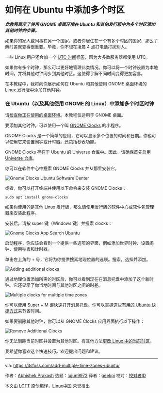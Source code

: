 [#]: collector: (lujun9972)
[#]: translator: (geekpi)
[#]: reviewer: ( )
[#]: publisher: ( )
[#]: url: ( )
[#]: subject: (How to Add Multiple Time Zones in Ubuntu)
[#]: via: (https://itsfoss.com/add-multiple-time-zones-ubuntu/)
[#]: author: (Abhishek Prakash https://itsfoss.com/author/abhishek/)

如何在 Ubuntu 中添加多个时区
======

_**此教程展示了使用 GNOME 桌面环境在 Ubuntu 和其他发行版中为多个时区添加其他时钟的步骤。**_

如果你的家人或同事在另一个国家，或者你居住在一个有多个时区的国家，那么了解时差就变得很重要。毕竟，你不想在凌晨 4 点打电话打扰别人。

一些 Linux 用户还会加一个 [UTC 时间][1]标签，因为大多数服务器都使用 UTC。

如果你有多个时钟，那么可以更好地管理此类情况。你可以将一个时钟设置为本地时间，并将其他时钟同步到其他时区。这使得了解不同时间变得更加容易。

在本教程中，我将向你展示如何在 Ubuntu 和其他使用 GNOME 桌面环境的 Linux 发行版中添加其他时钟。

### 在 Ubuntu（以及其他使用 GNOME 的 Linux）中添加多个时区时钟

请[检查你正在使用的桌面环境][2]。本教程仅适用于 GNOME 桌面。

要添加其他时钟，可以使用一个叫 [GNOME Clocks][3] 的小程序。

GNOME Clocks 是一个简单的应用，它可以显示多个位置的时间和日期。你也可以使用它来设置闹钟或计时器。还包括秒表功能。

GNOME Clocks 存在于 Ubuntu 的 Universe 仓库中。因此，请确保首先[启用 Universe 仓库][4]。

你可以在软件中心中搜索 GNOME Clocks 并从那里安装它。

![Gnome Clocks Ubuntu Software Center][5]

或者，你可以打开终端并使用以下命令来安装 GNOME Clocks：

```
sudo apt install gnome-clocks
```

如果你使用的是其他 Linux 发行版，那么请使用发行版的软件中心或软件包管理器来安装此程序。

安装后，请按 super 键（Windows 键）并搜索 clocks：

![Gnome Clocks App Search Ubuntu][6]

启动程序，你应该会看到一个提供一些选项的界面，例如添加世界时钟、设置闹钟、使用秒表和计时器。

单击左上角的 + 号，它将为你提供搜索地理位置的选项。搜索，选择并添加。

![Adding additional clocks][7]

通过地理位置添加所需的时区后，你可以看到现在在消息托盘中添加了这个新时钟。它还显示了你当地时间与其他时区之间的时差。

![Multiple clocks for multiple time zones][8]

你可以使用 Super + M 键快速打开消息托盘。你可以掌握这些[有用的 Ubuntu 快捷方式][9]来节省时间。

如果要删除其他时钟，你可以从 GNOME Clocks 应用界面执行以下操作：

![Remove Additional Clocks][10]

你无法删除当前时区并设置为其他时区。有其他方法[更改 Linux 中的当前时区][11]。

我希望你喜欢这个快速技巧。欢迎提出问题和建议。

--------------------------------------------------------------------------------

via: https://itsfoss.com/add-multiple-time-zones-ubuntu/

作者：[Abhishek Prakash][a]
选题：[lujun9972][b]
译者：[geekpi](https://github.com/geekpi)
校对：[校对者ID](https://github.com/校对者ID)

本文由 [LCTT](https://github.com/LCTT/TranslateProject) 原创编译，[Linux中国](https://linux.cn/) 荣誉推出

[a]: https://itsfoss.com/author/abhishek/
[b]: https://github.com/lujun9972
[1]: https://en.wikipedia.org/wiki/Coordinated_Universal_Time
[2]: https://itsfoss.com/find-desktop-environment/
[3]: https://wiki.gnome.org/Apps/Clocks
[4]: https://itsfoss.com/ubuntu-repositories/
[5]: https://i2.wp.com/itsfoss.com/wp-content/uploads/2020/04/gnome-clocks-ubuntu-software-center.jpg?ssl=1
[6]: https://i2.wp.com/itsfoss.com/wp-content/uploads/2020/04/gnome-clocks-app-search-ubuntu.jpg?ssl=1
[7]: https://i2.wp.com/itsfoss.com/wp-content/uploads/2020/04/add-multiple-time-zones-gnome.jpg?ssl=1
[8]: https://i0.wp.com/itsfoss.com/wp-content/uploads/2020/04/multiple-clocks-ubuntu.jpg?ssl=1
[9]: https://itsfoss.com/ubuntu-shortcuts/
[10]: https://i2.wp.com/itsfoss.com/wp-content/uploads/2020/04/remove-additional-clocks-ubuntu.jpg?ssl=1
[11]: https://itsfoss.com/change-timezone-ubuntu/
